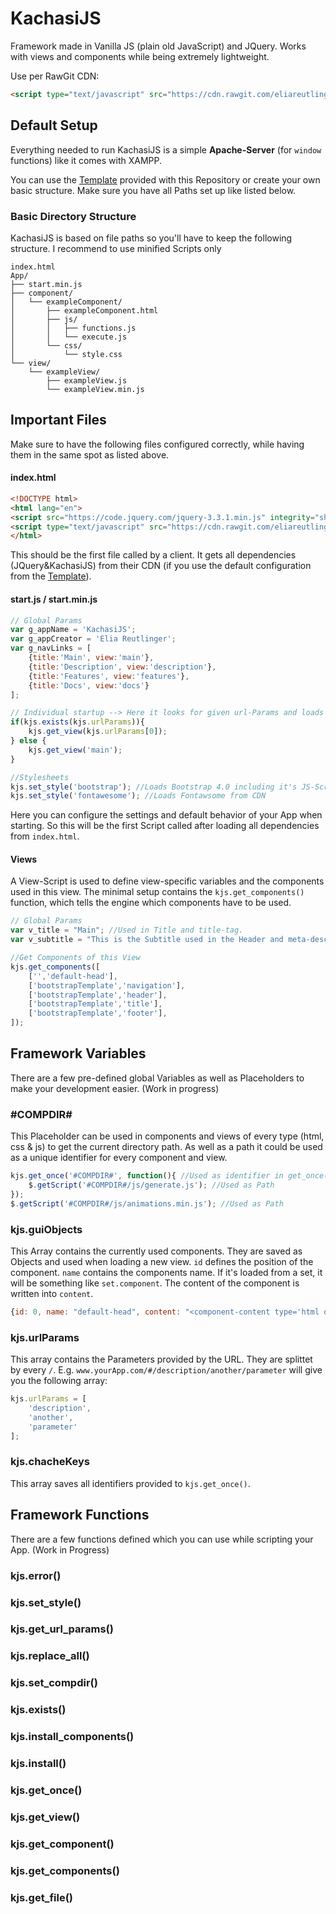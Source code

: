 # KachasiJS
Framework made in Vanilla JS (plain old JavaScript) and JQuery. Works with views and components while being extremely lightweight.

Use per RawGit CDN:
```html
<script type="text/javascript" src="https://cdn.rawgit.com/eliareutlinger/KachasiJS/master/Engine/kachasi.min.js"></script>
```

## Default Setup
Everything needed to run KachasiJS is a simple **Apache-Server** (for `window` functions) like it comes with XAMPP.

You can use the [Template](https://github.com/eliareutlinger/KachasiJS/tree/master/Template) provided with this Repository or create your own basic structure. Make sure you have all Paths set up like listed below.


### Basic Directory Structure
KachasiJS is based on file paths so you'll have to keep the following structure. I recommend to use minified Scripts only
```
index.html
App/
├── start.min.js
├── component/
│   └── exampleComponent/
│       ├── exampleComponent.html
│       ├── js/
│       │   ├── functions.js
│       │   └── execute.js
│       └── css/
│           └── style.css
└── view/
    └── exampleView/
        ├── exampleView.js
        └── exampleView.min.js
```

## Important Files
Make sure to have the following files configured correctly, while having them in the same spot as listed above.

#### index.html
```html
<!DOCTYPE html>
<html lang="en">
<script src="https://code.jquery.com/jquery-3.3.1.min.js" integrity="sha256-FgpCb/KJQlLNfOu91ta32o/NMZxltwRo8QtmkMRdAu8=" crossorigin="anonymous"></script>
<script type="text/javascript" src="https://cdn.rawgit.com/eliareutlinger/KachasiJS/master/Engine/kachasi.min.js"></script>
</html>
```
This should be the first file called by a client. It gets all dependencies (JQuery&KachasiJS) from their CDN (if you use the default configuration from the [Template](https://github.com/eliareutlinger/KachasiJS/tree/master/Template)).

#### start.js / start.min.js
```javascript
// Global Params
var g_appName = 'KachasiJS';
var g_appCreator = 'Elia Reutlinger';
var g_navLinks = [
    {title:'Main', view:'main'},
    {title:'Description', view:'description'},
    {title:'Features', view:'features'},
    {title:'Docs', view:'docs'}
];

// Individual startup --> Here it looks for given url-Params and loads the appropriate view.
if(kjs.exists(kjs.urlParams)){
    kjs.get_view(kjs.urlParams[0]);
} else {
    kjs.get_view('main');
}

//Stylesheets
kjs.set_style('bootstrap'); //Loads Bootstrap 4.0 including it's JS-Scripts from cdn.
kjs.set_style('fontawesome'); //Loads Fontawsome from CDN
```
Here you can configure the settings and default behavior of your App when starting. So this will be the first Script called after loading all dependencies from `index.html`.

#### Views
A View-Script is used to define view-specific variables and the components used in this view. The minimal setup contains the `kjs.get_components()` function, which tells the engine which components have to be used.
```javascript
// Global Params
var v_title = "Main"; //Used in Title and title-tag.
var v_subtitle = "This is the Subtitle used in the Header and meta-description tag.";

//Get Components of this View
kjs.get_components([
    ['','default-head'],
    ['bootstrapTemplate','navigation'],
    ['bootstrapTemplate','header'],
    ['bootstrapTemplate','title'],
    ['bootstrapTemplate','footer'],
]);
```

## Framework Variables
There are a few pre-defined global Variables as well as Placeholders to make your development easier. (Work in progress)

###  #COMPDIR#
This Placeholder can be used in components and views of every type (html, css & js) to get the current directory path. As well as a path it could be used as a unique identifier for every component and view.
```javascript
kjs.get_once('#COMPDIR#', function(){ //Used as identifier in get_once()
	$.getScript('#COMPDIR#/js/generate.js'); //Used as Path
});
$.getScript('#COMPDIR#/js/animations.min.js'); //Used as Path
```
###  kjs.guiObjects
This Array contains the currently used components. They are saved as Objects and used when loading a new view. `id` defines the position of the component. `name` contains the components name. If it's loaded from a set, it will be something like `set.component`. The content of the component is written into `content`.
```javascript
{id: 0, name: "default-head", content: "<component-content type='html or js'></component-content>"}
```
###  kjs.urlParams
This array contains the Parameters provided by the URL. They are splittet by every `/`.
E.g. `www.yourApp.com/#/description/another/parameter` will give you the following array:
```javascript
kjs.urlParams = [
	'description',
    'another',
    'parameter'
];
```
###  kjs.chacheKeys
This array saves all identifiers provided to `kjs.get_once()`.

## Framework Functions
There are a few functions defined which you can use while scripting your App. (Work in Progress)

### kjs.error()

### kjs.set_style()

### kjs.get_url_params()

### kjs.replace_all()

### kjs.set_compdir()

### kjs.exists()

### kjs.install_components()

### kjs.install()

### kjs.get_once()

### kjs.get_view()

### kjs.get_component()

### kjs.get_components()

### kjs.get_file()
